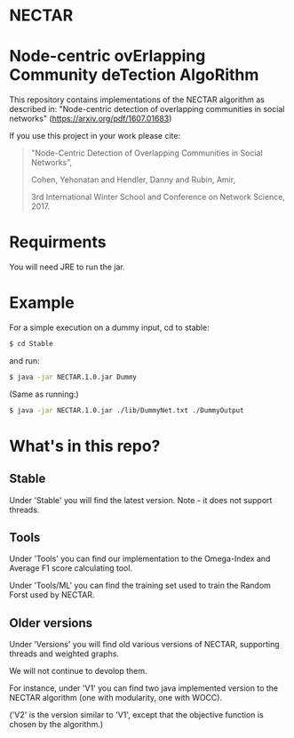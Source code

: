 # NECTAR
# Node-centric ovErlapping Community deTection AlgoRithm

This repository contains implementations of the NECTAR algorithm as described in: "Node-centric detection of overlapping communities in social networks" (https://arxiv.org/pdf/1607.01683)

If you use this project in your work please cite: 
> "Node-Centric Detection of Overlapping Communities in Social Networks",
>
> Cohen, Yehonatan and Hendler, Danny and Rubin, Amir,
>
> 3rd International Winter School and Conference on Network Science, 2017.

# Requirments
You will need JRE to run the jar.

# Example
For a simple execution on a dummy input, cd to stable:
```sh
$ cd Stable
```
and run:
```sh
$ java -jar NECTAR.1.0.jar Dummy
```
(Same as running:)
```sh
$ java -jar NECTAR.1.0.jar ./lib/DummyNet.txt ./DummyOutput
```

# What's in this repo?

## Stable
Under 'Stable' you will find the latest version. Note - it does not support threads.


## Tools

Under 'Tools' you can find our implementation to the Omega-Index and Average F1 score calculating tool. 

Under 'Tools/ML' you can find the training set used to train the Random Forst used by NECTAR.

## Older versions
Under 'Versions' you will find old various versions of NECTAR, supporting threads and weighted graphs. 

We will not continue to devolop them.

For instance, under 'V1' you can find two java implemented version to the NECTAR algorithm (one with modularity, one with WOCC).

('V2' is the version similar to 'V1', except that the objective function is chosen by the algorithm.)
